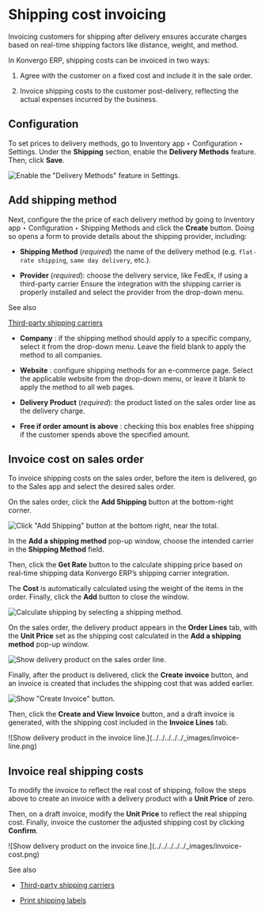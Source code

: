 # Shipping cost invoicing

Invoicing customers for shipping after delivery ensures accurate charges based
on real-time shipping factors like distance, weight, and method.

In Konvergo ERP, shipping costs can be invoiced in two ways:

  1. Agree with the customer on a fixed cost and include it in the sale order.

  2. Invoice shipping costs to the customer post-delivery, reflecting the actual expenses incurred by the business.

## Configuration

To set prices to delivery methods, go to Inventory app ‣ Configuration ‣
Settings. Under the **Shipping** section, enable the **Delivery Methods**
feature. Then, click **Save**.

![Enable the "Delivery Methods" feature in
Settings.](../../../../../_images/enable-delivery.png)

## Add shipping method

Next, configure the the price of each delivery method by going to Inventory
app ‣ Configuration ‣ Shipping Methods and click the **Create** button. Doing
so opens a form to provide details about the shipping provider, including:

  * **Shipping Method** (_required_) the name of the delivery method (e.g. `flat-rate shipping`, `same day delivery`, etc.).

  * **Provider** (_required_): choose the delivery service, like FedEx, if using a third-party carrier Ensure the integration with the shipping carrier is properly installed and select the provider from the drop-down menu.

<div class="alert alert-secondary">
<p class="alert-title">
See also</p><p><a href="../setup_configuration/third_party_shipper">Third-party shipping carriers</a></p>
</div>

  * **Company** : if the shipping method should apply to a specific company, select it from the drop-down menu. Leave the field blank to apply the method to all companies.

  * **Website** : configure shipping methods for an e-commerce page. Select the applicable website from the drop-down menu, or leave it blank to apply the method to all web pages.

  * **Delivery Product** (_required_): the product listed on the sales order line as the delivery charge.

  * **Free if order amount is above** : checking this box enables free shipping if the customer spends above the specified amount.

## Invoice cost on sales order

To invoice shipping costs on the sales order, before the item is delivered, go
to the Sales app and select the desired sales order.

On the sales order, click the **Add Shipping** button at the bottom-right
corner.

![Click "Add Shipping" button at the bottom right, near the
total.](../../../../../_images/add-shipping.png)

In the **Add a shipping method** pop-up window, choose the intended carrier in
the **Shipping Method** field.

Then, click the **Get Rate** button to the calculate shipping price based on
real-time shipping data Konvergo ERP’s shipping carrier integration.

The **Cost** is automatically calculated using the weight of the items in the
order. Finally, click the **Add** button to close the window.

![Calculate shipping by selecting a shipping
method.](../../../../../_images/add-a-shipping-method.png)

On the sales order, the delivery product appears in the **Order Lines** tab,
with the **Unit Price** set as the shipping cost calculated in the **Add a
shipping method** pop-up window.

![Show delivery product on the sales order
line.](../../../../../_images/delivery-product.png)

Finally, after the product is delivered, click the **Create invoice** button,
and an invoice is created that includes the shipping cost that was added
earlier.

![Show "Create Invoice" button.](../../../../../_images/create-invoice.png)

Then, click the **Create and View Invoice** button, and a draft invoice is
generated, with the shipping cost included in the **Invoice Lines** tab.

![Show delivery product in the invoice line.](../../../../../_images/invoice-
line.png)

## Invoice real shipping costs

To modify the invoice to reflect the real cost of shipping, follow the steps
above to create an invoice with a delivery product with a **Unit Price** of
zero.

Then, on a draft invoice, modify the **Unit Price** to reflect the real
shipping cost. Finally, invoice the customer the adjusted shipping cost by
clicking **Confirm**.

![Show delivery product on the invoice line.](../../../../../_images/invoice-
cost.png) <div class="alert alert-secondary">
<p class="alert-title">
See also</p><ul>
<li><p><a href="../setup_configuration/third_party_shipper">Third-party shipping carriers</a></p></li>
<li><p><a href="../setup_configuration/labels">Print shipping labels</a></p></li>
</ul>
</div>


